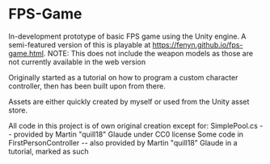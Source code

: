 # FPS-Game
In-development prototype of basic FPS game using the Unity engine. 
A semi-featured version of this is playable at https://fenyn.github.io/fps-game.html.
NOTE: This does not include the weapon models as those are not currently available in the web version

Originally started as a tutorial on how to program a custom character controller, then has been built upon from there.

Assets are either quickly created by myself or used from the Unity asset store.

All code in this project is of own original creation except for:
SimplePool.cs -- provided by Martin "quill18" Glaude under CC0 license
Some code in FirstPersonController -- also provided by Martin "quill18" Glaude in a tutorial, marked as such

